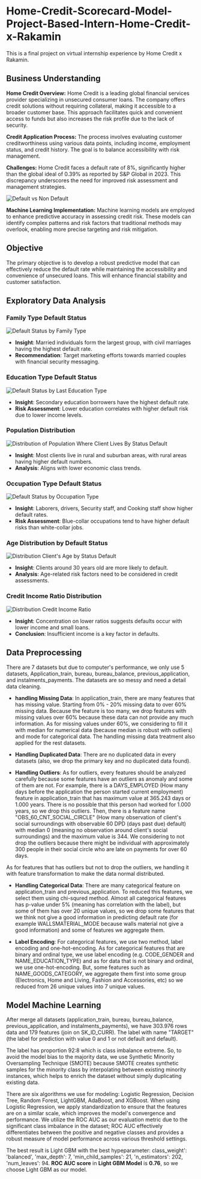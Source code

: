 # Home-Credit-Scorecard-Model-Project-Based-Intern-Home-Credit-x-Rakamin

This is a final project on virtual internship experience by Home Credit x Rakamin.

## Business Understanding

**Home Credit Overview:** Home Credit is a leading global financial services provider specializing in unsecured consumer loans. The company offers credit solutions without requiring collateral, making it accessible to a broader customer base. This approach facilitates quick and convenient access to funds but also increases the risk profile due to the lack of security.

**Credit Application Process:** The process involves evaluating customer creditworthiness using various data points, including income, employment status, and credit history. The goal is to balance accessibility with risk management.

**Challenges:** Home Credit faces a default rate of 8%, significantly higher than the global ideal of 0.39% as reported by S&P Global in 2023. This discrepancy underscores the need for improved risk assessment and management strategies.

![Default vs Non Default](https://github.com/user-attachments/assets/a1304604-d3b6-44b8-aa0d-a3885482c734)

**Machine Learning Implementation:** Machine learning models are employed to enhance predictive accuracy in assessing credit risk. These models can identify complex patterns and risk factors that traditional methods may overlook, enabling more precise targeting and risk mitigation.

## Objective

The primary objective is to develop a robust predictive model that can effectively reduce the default rate while maintaining the accessibility and convenience of unsecured loans. This will enhance financial stability and customer satisfaction.

## Exploratory Data Analysis

### Family Type Default Status

![Default Status by Family Type](https://github.com/user-attachments/assets/0508c401-4a81-41ac-8588-fc194b0e1271)

- **Insight**: Married individuals form the largest group, with civil marriages having the highest default rate.
- **Recommendation**: Target marketing efforts towards married couples with financial security messaging.

### Education Type Default Status

![Default Status by Last Education Type](https://github.com/user-attachments/assets/5edff3af-dfbb-412c-9a3e-983d7e404a47)

- **Insight**: Secondary education borrowers have the highest default rate.
- **Risk Assessment**: Lower education correlates with higher default risk due to lower income levels.

### Population Distribution

![Distribution of Population Where Client Lives By Status Default](https://github.com/user-attachments/assets/c7bdb967-f417-467c-89f2-81df825a14d7)

- **Insight**: Most clients live in rural and suburban areas, with rural areas having higher default numbers.
- **Analysis**: Aligns with lower economic class trends.

### Occupation Type Default Status

![Default Status by Occupation Type](https://github.com/user-attachments/assets/1e53ed5d-0a24-4ebf-aa03-a0951d571c36)

- **Insight**: Laborers, drivers, Security staff, and Cooking staff show higher default rates.
- **Risk Assessment**: Blue-collar occupations tend to have higher default risks than white-collar jobs.

### Age Distribution by Default Status

![Distribution Client's Age by Status Default](https://github.com/user-attachments/assets/eac2aad0-6a57-4a65-a6a1-3ecb0777f35e)

- **Insight**: Clients around 30 years old are more likely to default.
- **Analysis**: Age-related risk factors need to be considered in credit assessments.

### Credit Income Ratio Distribution

![Distribution Credit Income Ratio](https://github.com/user-attachments/assets/c422b5a0-58d0-4da9-b6a7-121a278f6b4f)

- **Insight**: Concentration on lower ratios suggests defaults occur with lower income and small loans.
- **Conclusion**: Insufficient income is a key factor in defaults.

## Data Preprocessing

There are 7 datasets but due to computer's performance, we only use 5 datasets, Application_train, bureau, bureau_balance, previous_application, and instalments_payments. The datasets are so messy and need a detail data cleaning.

- **handling Missing Data**: In application_train, there are many features that has missing value. Starting from 0% - 20% missing data to over 60% missing data. Because the feature is too many, we drop features with missing values over 60% because these data can not provide any much information. As for missing values under 60%, we considering to fill it with median for numerical data (because median is robust with outliers) and mode for categorical data. The handling missing data treatment also applied for the rest datasets.
  
- **Handling Duplicated Data**: There are no duplicated data in every datasets (also, we drop the primary key and no duplicated data found).

- **Handling Outliers**: As for outliers, every features should be analyzed carefully because some features have an outliers as anomaly and some of them are not. For example, there is a DAYS_EMPLOYED (How many days before the application the person started current employment) feature in application_train that has maximum value at 365.243 days or 1.000 years. There is no possible that this person had worked for 1.000 years, so we drop this outliers. Then, there is a feature name "OBS_60_CNT_SOCIAL_CIRCLE" (How many observation of client's social surroundings with observable 60 DPD (days past due) default) with median 0 (meaning no observation around client's social surroundings) and the maximum value is 344. We considering to not drop the outliers because there might be individual with approximately 300 people in their social circle who are late on payments for over 60 days.

As for features that has outliers but not to drop the outliers, we handling it with feature transformation to make the data normal distributed. 

- **Handling Categorical Data**: There are many categorical feature on application_train and previous_application. To reduced this features, we select them using chi-squred method. Almost all categorical features has p-value under 5% (meaning has correlation with the label), but some of them has over 20 unique values, so we drop some features that we think not give a good information in predicting default rate (for example WALLSMATERIAL_MODE because walls material not give a good information) and some of features we aggregate them.

- **Label Encoding**: For categorical features, we use two method, label encoding and one-hot-encoding. As for categorical features that are binary and ordinal type, we use label encoding (e.g. CODE_GENDER and NAME_EDUCATION_TYPE) and as for data that is not binary and ordinal, we use one-hot-encoding. But, some features such as NAME_GOODS_CATEGORY, we aggregate them first into some group (Electronics, Home and Living, Fashion and Accessories, etc) so we reduced from 26 unique values into 7 unique values.

## Model Machine Learning

After merge all datasets (application_train, bureau, bureau_balance, previous_application, and instalments_payments), we have 303.976 rows data and 179 features (join on SK_ID_CURR). The label with name "TARGET" (the label for prediction with value 0 and 1 or not default and default). 

The label has proportion 92:8 which is class imbalance extreme. So, to avoid the model bias to the majority data, we use Synthetic Minority Oversampling Technique (SMOTE) because SMOTE creates synthetic samples for the minority class by interpolating between existing minority instances, which helps to enrich the dataset without simply duplicating existing data.

There are six algorithms we use for modeling: Logistic Regression, Decision Tree, Random Forest, LightGBM, AdaBoost, and XGBoost. When using Logistic Regression, we apply standardization to ensure that the features are on a similar scale, which improves the model's convergence and performance. We utilize the ROC AUC as our evaluation metric due to the significant class imbalance in the dataset; ROC AUC effectively differentiates between the positive and negative classes and provides a robust measure of model performance across various threshold settings.

The best result is Light GBM with the best hypeparameter: class_weight': 'balanced', 'max_depth': 7, 'min_child_samples': 21, 'n_estimators': 202, 'num_leaves': 94. **ROC AUC score** in **Light GBM Model** is **0.76**, so we choose Light GBM as our model.
